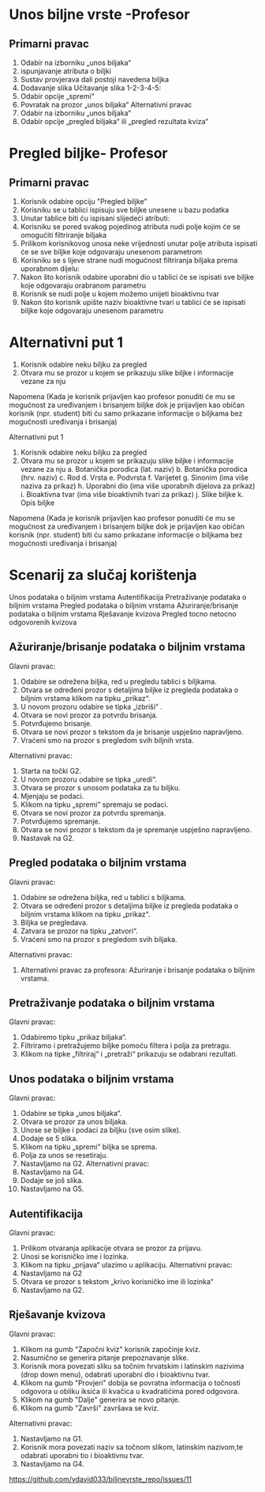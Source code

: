 
# Unos biljne vrste -Profesor
## Primarni pravac
1.	Odabir na izborniku „unos biljaka“
1.	ispunjavanje atributa o biljki
1.	Sustav provjerava dali postoji navedena biljka
1.	Dodavanje slika Učitavanje slika 1-2-3-4-5:
1.	Odabir opcije „spremi“
1.	Povratak na prozor „unos biljaka“
Alternativni pravac
1.	Odabir na izborniku „unos biljaka“
1.	Odabir opcije „pregled biljaka“ ili „pregled rezultata kviza“

# Pregled biljke- Profesor
##	Primarni pravac
1.	Korisnik odabire opciju "Pregled biljke"
1.	Korisniku se u tablici ispisuju sve biljke unesene u bazu podatka
1.	Unutar tablice biti ću ispisani slijedeći atributi:
1.	Korisniku se pored svakog pojedinog atributa nudi polje kojim će se omogućiti filtriranje biljaka
1.	Prilikom korisnikovog unosa neke vrijednosti unutar polje atributa ispisati će se sve biljke koje odgovaraju unesenom parametrom
1.	Korisniku se s lijeve strane nudi mogućnost filtriranja biljaka prema uporabnom dijelu:
1.	Nakon što korisnik odabire uporabni dio u tablici će se ispisati sve biljke koje odgovaraju orabranom parametru
1.	Korisnik se nudi polje u kojem možemo unijeti bioaktivnu tvar
1.	Nakon što korisnik upište naziv bioaktivne tvari u tablici će se ispisati biljke koje odgovaraju unesenom parametru
# Alternativni put 1
1.	Korisnik odabire neku biljku za pregled
1.	Otvara mu se prozor u kojem se prikazuju slike biljke i informacije vezane za nju

Napomena (Kada je korisnik prijavljen kao profesor ponuditi će mu se mogućnost za uređivanjem i brisanjem biljke dok je prijavljen kao običan korisnik (npr. student) biti ću samo prikazane informacije o biljkama bez mogućnosti uređivanja i brisanja)

Alternativni put 1
1.	Korisnik odabire neku biljku za pregled
2.	Otvara mu se prozor u kojem se prikazuju slike biljke i informacije vezane za nju
a.	Botanička porodica (lat. naziv)
b.	Botanička porodica (hrv. naziv)
c.	Rod
d.	Vrsta
e.	Podvrsta
f.	Varijetet
g.	Sinonim (ima više naziva za prikaz)
h.	Uporabni dio (ima više uporabnih dijelova za prikaz)
i.	Bioaktivna tvar (ima više bioaktivnih tvari za prikaz)
j.	Slike biljke 
k.	Opis biljke

Napomena (Kada je korisnik prijavljen kao profesor ponuditi će mu se mogućnost za uređivanjem i brisanjem biljke dok je prijavljen kao običan korisnik (npr. student) biti ću samo prikazane informacije o biljkama bez mogućnosti uređivanja i brisanja)
 

# Scenarij za slučaj korištenja

Unos podataka o biljnim vrstama
Autentifikacija
Pretraživanje podataka o biljnim vrstama
Pregled podataka o biljnim vrstama
Ažuriranje/brisanje podataka o biljnim vrstama
Rješavanje kvizova
Pregled tocno netocno odgovorenih kvizova

## Ažuriranje/brisanje podataka o biljnim vrstama

Glavni pravac:
1.	Odabire se odrežena biljka, red u pregledu tablici s biljkama.
2.	Otvara se određeni prozor s detaljima biljke iz pregleda podataka o biljnim vrstama klikom na tipku „prikaz“.
3.	U novom prozoru odabire se tipka „izbriši“ .
4.	Otvara se novi prozor za potvrdu brisanja.
5.	Potvrđujemo brisanje.
6.	Otvara se novi prozor s tekstom da je brisanje uspješno napravljeno.
7.	Vraćeni smo na prozor s pregledom svih biljnih vrsta.

Alternativni pravac:
1.	Starta na točki G2.
2.	U novom prozoru odabire se tipka „uredi“.
3.	Otvara se prozor s unosom podataka za tu biljku.
4.	Mjenjaju se podaci.
5.	Klikom na tipku „spremi“ spremaju se podaci.
6.	Otvara se novi prozor za potvrdu spremanja.
7.	Potvrđujemo spremanje.
8.	Otvara se novi prozor s tekstom da je spremanje uspješno napravljeno.
9.	Nastavak na G2.


## Pregled podataka o biljnim vrstama

Glavni pravac:
1.	Odabire se odrežena biljka, red u tablici s biljkama.
2.	Otvara se određeni prozor s detaljima biljke iz pregleda podataka o biljnim vrstama klikom na tipku „prikaz“.
3.	Biljka se pregledava.
4.	Zatvara se prozor na tipku „zatvori“.
5.	Vraćeni smo na prozor s pregledom svih biljaka.

Alternativni pravac:
1.	Alternativni pravac za profesora: Ažuriranje i brisanje podataka o biljnim vrstama.


## Pretraživanje podataka o biljnim vrstama

Glavni pravac:
1.	Odabiremo tipku „prikaz biljaka“.
2.	Filtriramo i pretražujemo biljke pomoću filtera i polja za pretragu.
3.	Klikom na tipke „filtriraj“ i „pretraži“ prikazuju se odabrani rezultati.


## Unos podataka o biljnim vrstama

Glavni pravac:
1.	Odabire se tipka „unos biljaka“.
2.	Otvara se prozor za unos biljaka.
3.	Unose se biljke i podaci za biljku (sve osim slike).
4.	Dodaje se 5 slika.
5.	Klikom na tipku „spremi“ biljka se sprema.
6.	Polja za unos se resetiraju.
7.	Nastavljamo na G2.
Alternativni pravac:
8.	Nastavljamo na G4.
9.	Dodaje se još slika.
10.	Nastavljamo na G5.

## Autentifikacija

Glavni pravac:
1.	Prilikom otvaranja aplikacije otvara se prozor za prijavu.
2.	Unosi se korisničko ime i lozinka.
3.	Klikom na tipku „prijava“ ulazimo u aplikaciju.
Alternativni pravac:
4.	Nastavljamo na G2
5.	Otvara se prozor s tekstom „krivo korisničko ime ili lozinka“
6.	Nastavljamo na G2.

## Rješavanje kvizova

Glavni pravac:
1.	Klikom na gumb "Započni kviz" korisnik započinje kviz.
2.	Nasumično se generira pitanje prepoznavanje slike.
3.	Korisnik mora povezati sliku sa točnim hrvatskim i latinskim nazivima (drop down menu), odabrati uporabni dio i bioaktivnu tvar.
4.	Klikom na gumb "Provjeri" dobija se povratna informacija o točnosti odgovora u obliku iksića ili kvačica u kvadratićima pored odgovora.
5.	Klikom na gumb "Dalje" generira se novo pitanje.
6.	Klikom na gumb "Završi" završava se kviz.

Alternativni pravac:
1.	Nastavljamo na G1.
2.	Korisnik mora povezati naziv sa točnom slikom, latinskim nazivom,te odabrati uporabni tio i bioaktivnu tvar.
3.	Nastavljamo na G4.

https://github.com/vdavid033/biljnevrste_repo/issues/11

